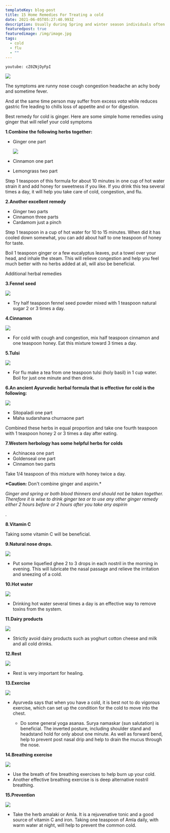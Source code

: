 ```yaml
---
templateKey: blog-post
title: 15 Home Remedies For Treating a cold
date: 2021-06-05T05:27:40.993Z
description: Usually during Spring and winter season individuals often get cold and flu.
featuredpost: true
featuredimage: /img/image.jpg
tags:
  - cold
  - flu
  - ""
---
```

<!--StartFragment-->

`youtube: cZ0ZNjDyFpI`

[![](https://lh3.googleusercontent.com/-1qyxSJ6cLHI/YLCivuX6ovI/AAAAAAAAATk/CnNc_lKUwoQMmFH5AzjJbjdL6b6uzAArQCNcBGAsYHQ/w415-h279/image.png)](https://www.blogger.com/u/1/blog/page/edit/7168298537165131910/6110701077340575422#)

The symptoms are runny nose cough congestion headache an achy body and sometime fever.

And at the same time person may suffer from excess *vata* while reduces gastric fire leading to chills loss of appetite and or for digestion.

Best remedy for cold is ginger. Here are some simple home remedies using ginger that will relief your cold symptoms

**1.Combine the following herbs together:**

* Ginger one part

  [![](https://lh3.googleusercontent.com/-B_XfD2O-kh4/YLCk4uwtiPI/AAAAAAAAAT0/k8DY-IpvTroFpY8Ukt_6q9H7HkCeyCp0QCNcBGAsYHQ/image.png)](https://www.blogger.com/u/1/blog/page/edit/7168298537165131910/6110701077340575422#)
* Cinnamon one part
* Lemongrass two part

Step 1 teaspoon of this formula for about 10 minutes in one cup of hot water strain it and add honey for sweetness if you like. If you drink this tea several times a day, it will help you take care of cold, congestion, and flu.

**2.Another excellent remedy**

* Ginger two parts
* Cinnamon three parts
* Cardamom just a pinch

Step 1 teaspoon in a cup of hot water for 10 to 15 minutes. When did it has cooled down somewhat, you can add about half to one teaspoon of honey for taste.

Boil 1 teaspoon ginger or a few eucalyptus leaves, put a towel over your head, and inhale the steam. This will relieve congestion and help you feel much better with no herbs added at all, will also be beneficial.

Additional herbal remedies

**3.Fennel seed**

[![](https://lh3.googleusercontent.com/-Z6dSAfLLv00/YLCouVRx1tI/AAAAAAAAAUA/X6YpeBrY5Zs6WGst65AEopk72Tk0uYz2gCNcBGAsYHQ/image.png)](https://www.blogger.com/u/1/blog/page/edit/7168298537165131910/6110701077340575422#)

* Try half teaspoon fennel seed powder mixed with 1 teaspoon natural sugar 2 or 3 times a day.

**4.Cinnamon**

[![](https://lh3.googleusercontent.com/--z0bxylZekc/YLCo3gzP-xI/AAAAAAAAAUI/XUgNvGlr-54MKckOKBOPo-8g6Ai6uvPCQCNcBGAsYHQ/image.png)](https://www.blogger.com/u/1/blog/page/edit/7168298537165131910/6110701077340575422#)

* For cold with cough and congestion, mix half teaspoon cinnamon and one teaspoon honey. Eat this mixture toward 3 times a day.

**5.Tulsi**

[![](https://lh3.googleusercontent.com/-AOZ71vjPyiE/YLCo-vIlc5I/AAAAAAAAAUQ/z7h9x2A0sKECu4MwbwInvUThRx9UxkwkACNcBGAsYHQ/image.png)](https://www.blogger.com/u/1/blog/page/edit/7168298537165131910/6110701077340575422#)

* For flu make a tea from one teaspoon tulsi (holy basil) in 1 cup water. Boil for just one minute and then drink.

**6.An ancient Ayurvedic herbal formula that is effective for cold is the following:**

[![](https://lh3.googleusercontent.com/-PrE0vfjZYro/YLCpFzrTM2I/AAAAAAAAAUU/fWXL5fLG68gg_n6TZG98QqQsRFzCcnSZQCNcBGAsYHQ/image.png)](https://www.blogger.com/u/1/blog/page/edit/7168298537165131910/6110701077340575422#)

* Sitopaladi one part
* Maha sudarshana churnaone part

Combined these herbs in equal proportion and take one fourth teaspoon with 1 teaspoon honey 2 or 3 times a day after eating.

**7.Western herbology has some helpful herbs for colds**

* Achinacea one part
* Goldenseal one part
* Cinnamon two parts

Take 1/4 teaspoon of this mixture with honey twice a day.

**\*Caution:** Don't combine ginger and aspirin.*

*Ginger and spring or both blood thinners and should not be taken together. Therefore it is wise to drink ginger tea or to use any other ginger remedy either 2 hours before or 2 hours after you take any aspirin*

.

**8.Vitamin C**

Taking some vitamin C will be beneficial.

**9.Natural nose drops.**

[![](https://lh3.googleusercontent.com/-Yl4wDcFXkds/YLCpacs3W9I/AAAAAAAAAUk/5itSXIQme9k-ooyUZ8pmoD75EFyPU7D4QCNcBGAsYHQ/image.png)](https://www.blogger.com/u/1/blog/page/edit/7168298537165131910/6110701077340575422#)

* Put some liquefied ghee 2 to 3 drops in each nostril in the morning in evening. This will lubricate the nasal passage and relieve the irritation and sneezing of a cold.

**10.Hot water**

[![](https://lh3.googleusercontent.com/-98FTrSnqPN0/YLCph-4ZQCI/AAAAAAAAAUo/eQuiPS8yn6UqOYCAxvXwvNU3vHRWZm3MQCNcBGAsYHQ/image.png)](https://www.blogger.com/u/1/blog/page/edit/7168298537165131910/6110701077340575422#)

* Drinking hot water several times a day is an effective way to remove toxins from the system.

**11.Dairy products**

[![](https://lh3.googleusercontent.com/-vwl5zNZKUjI/YLCpoY0AUzI/AAAAAAAAAUs/YPW8DyPwlgMzX3wrr0bvmQ0bYjFyOcmswCNcBGAsYHQ/image.png)](https://www.blogger.com/u/1/blog/page/edit/7168298537165131910/6110701077340575422#)

* Strictly avoid dairy products such as yoghurt cotton cheese and milk and all cold drinks.

**12.Rest**

[![](https://lh3.googleusercontent.com/-iEYHXOSOdGc/YLCpx0BbHFI/AAAAAAAAAU4/Xp3W58usqLQH_Bp-9VSOJM9tel_d-Kf-QCNcBGAsYHQ/image.png)](https://www.blogger.com/u/1/blog/page/edit/7168298537165131910/6110701077340575422#)

* Rest is very important for healing.

**13.Exercise**

[![](https://lh3.googleusercontent.com/-rACmk-Eo274/YLCqFTbyTnI/AAAAAAAAAVI/O5815vOPt5MsCiug7_RImyCSUc9GEKZPgCNcBGAsYHQ/image.png)](https://www.blogger.com/u/1/blog/page/edit/7168298537165131910/6110701077340575422#)

* Ayurveda says that when you have a cold, it is best not to do vigorous exercise, which can set up the condition for the cold to move into the chest. 

  * Do some general yoga asanas. Surya namaskar (sun salutation) is beneficial. The inverted posture, including shoulder stand and headstand hold for only about one minute. As well as forward bend, help to prevent post nasal drip and help to drain the mucus through the nose.

**14.Breathing exercise**

[![](https://lh3.googleusercontent.com/-rlhR5KCVl0k/YLCqNMdsnOI/AAAAAAAAAVM/swajfkNnCfQdEY5Ik96sUuuwMXkAiev-ACNcBGAsYHQ/image.png)](https://www.blogger.com/u/1/blog/page/edit/7168298537165131910/6110701077340575422#)

* Use the breath of fire breathing exercises to help burn up your cold.
* Another effective breathing exercise is is deep alternative nostril breathing.

**15.Prevention**

[![](https://lh3.googleusercontent.com/-oMJGkMJ6juM/YLCqTKLFUcI/AAAAAAAAAVQ/CWkcBXxspBYCFkVDMKz4DcGjr_tYtDCqwCNcBGAsYHQ/image.png)](https://www.blogger.com/u/1/blog/page/edit/7168298537165131910/6110701077340575422#)

* Take the herb amalaki or Amla. It is a rejuvenative tonic and a good source of vitamin C and iron. Taking one teaspoon of Amla daily, with warm water at night, will help to prevent the common cold.

<!--EndFragment-->